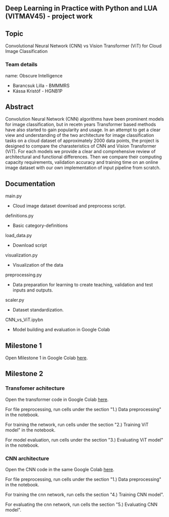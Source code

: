 ## Deep Learning in Practice with Python and LUA (VITMAV45) - project work

## Topic

Convolutional Neural Network (CNN) vs Vision Transformer (ViT) for Cloud Image Classification

### Team details

name: Obscure Intelligence

* Barancsuk Lilla - BMMMRS
* Kássa Kristóf - HGNB1P

## Abstract

Convolution Neural Network (CNN) algorithms have been prominent models for image classification, but in recetn years Transformer based methods have also started to gain popularity and usage. In an attempt to get a clear view and understanding of the two architecture for image classification tasks on a cloud dataset of approximately 2000 data points, the project is designed to compare the charasteristics of CNN and Vision Transformer (ViT). For each models we provide a clear and comprehensive review of architectural and functional differences. Then we compare their computing capacity requirements, validation accuracy and training time on an online image dataset with our own implementation of input pipeline from scratch.

## Documentation
main.py
* Cloud image dataset download  and preprocess script.

definitions.py
* Basic category-definitions

load_data.py
* Download script

visualization.py
* Visualization of the data

preprocessing.py
* Data preparation for learning to create teaching, validation and test inputs and outputs.

scaler.py
* Dataset standardization.

CNN_vs_ViT.ipybn
* Model building and evaluation in Google Colab

## Milestone 1
Open Milestone 1 in Google Colab [here](https://colab.research.google.com/drive/1vHV0-Xz2UidxxIGeMmjiosJxLtjpEcYt?usp=sharing).


## Milestone 2
### Transfomer achitecture
Open the transformer code in Google Colab [here](https://colab.research.google.com/drive/1Gv5sAK2P29KVJ2PEPVUgDEtFI54jpiKj?usp=sharing).

For file preprocessing, run cells under the section "1.) Data preprocessing" in the notebook.

For training the network, run cells under the section "2.) Training ViT model" in the notebook.

For model evaluation, run cells under the section "3.) Evaluating ViT model" in the notebook.

### CNN architecture
Open the CNN code in the same Google Colab [here](https://colab.research.google.com/drive/1Gv5sAK2P29KVJ2PEPVUgDEtFI54jpiKj?usp=sharing).

For file preprocessing, run cells under the section "1.) Data preprocessing" in the notebook.

For training the cnn network, run cells the section "4.) Training CNN model".

For evaluating the cnn network, run cells the section "5.) Evaluating CNN model".
